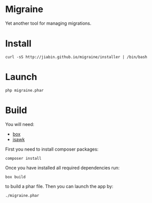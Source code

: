 # Migraine

Yet another tool for managing migrations.

# Install

    curl -sS http://jiabin.github.io/migraine/installer | /bin/bash

# Launch

    php migraine.phar

# Build

You will need:
* [box](http://box-project.org) 
* [jsawk](https://github.com/micha/jsawk) 

First you need to install composer packages:

```
composer install
```

Once you have installed all required dependencies run:

```
box build
```

to build a phar file. Then you can launch the app by: 

```
./migraine.phar
```

